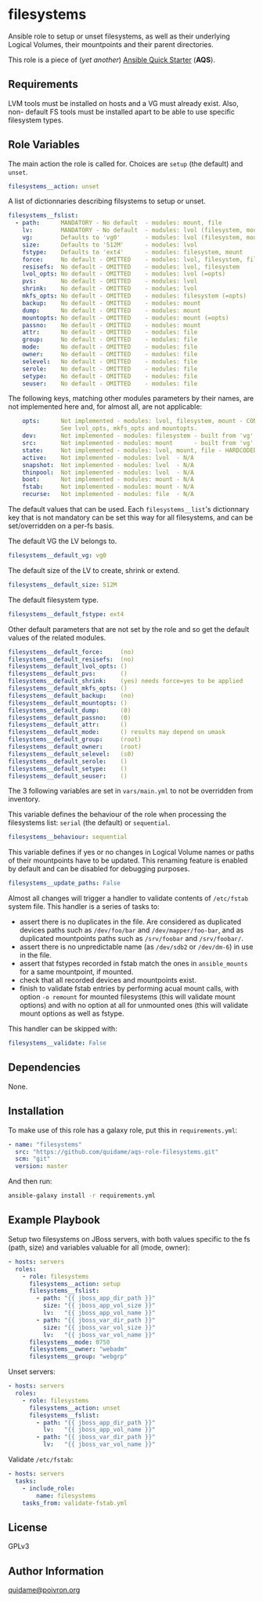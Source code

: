 # filesystems

Ansible role to setup or unset filesystems, as well as their underlying Logical
Volumes, their mountpoints and their parent directories.

This role is a piece of (*yet another*) [Ansible Quick Starter](/aqs-common)
(**AQS**).

## Requirements

LVM tools must be installed on hosts and a VG must already exist. Also, non-
default FS tools must be installed apart to be able to use specific filesystem
types.

## Role Variables

The main action the role is called for. Choices are `setup` (the default) and
`unset`.
```yaml
filesystems__action: unset
```

A list of dictionnaries describing filsystems to setup or unset.
```yaml
filesystems__fslist:
  - path:      MANDATORY - No default  - modules: mount, file
    lv:        MANDATORY - No default  - modules: lvol (filesystem, mount)
    vg:        Defaults to 'vg0'       - modules: lvol (filesystem, mount)
    size:      Defaults to '512M'      - modules: lvol
    fstype:    Defaults to 'ext4'      - modules: filesystem, mount
    force:     No default - OMITTED    - modules: lvol, filesystem, file
    resisefs:  No default - OMITTED    - modules: lvol, filesystem
    lvol_opts: No default - OMITTED    - modules: lvol (=opts)
    pvs:       No default - OMITTED    - modules: lvol
    shrink:    No default - OMITTED    - modules: lvol
    mkfs_opts: No default - OMITTED    - modules: filesystem (=opts)
    backup:    No default - OMITTED    - modules: mount
    dump:      No default - OMITTED    - modules: mount
    mountopts: No default - OMITTED    - modules: mount (=opts)
    passno:    No default - OMITTED    - modules: mount
    attr:      No default - OMITTED    - modules: file
    group:     No default - OMITTED    - modules: file
    mode:      No default - OMITTED    - modules: file
    owner:     No default - OMITTED    - modules: file
    selevel:   No default - OMITTED    - modules: file
    serole:    No default - OMITTED    - modules: file
    setype:    No default - OMITTED    - modules: file
    seuser:    No default - OMITTED    - modules: file
```

The following keys, matching other modules parameters by their names, are not
implemented here and, for almost all, are not applicable:
```yaml
    opts:      Not implemented - modules: lvol, filesystem, mount - CONFLICTS
               See lvol_opts, mkfs_opts and mountopts.
    dev:       Not implemented - modules: filesystem - built from 'vg' and 'lv'
    src:       Not implemented - modules: mount      - built from 'vg' and 'lv'
    state:     Not implemented - modules: lvol, mount, file - HARDCODED
    active:    Not implemented - modules: lvol  - N/A
    snapshot:  Not implemented - modules: lvol  - N/A
    thinpool:  Not implemented - modules: lvol  - N/A
    boot:      Not implemented - modules: mount - N/A
    fstab:     Not implemented - modules: mount - N/A
    recurse:   Not implemented - modules: file  - N/A
```

The default values that can be used. Each `filesystems__list`'s dictionnary
key that is not mandatory can be set this way for all filesystems, and can
be set/overridden on a per-fs basis.

The default VG the LV belongs to.
```yaml
filesystems__default_vg: vg0
```

The default size of the LV to create, shrink or extend.
```yaml
filesystems__default_size: 512M
```

The default filesystem type.
```yaml
filesystems__default_fstype: ext4
```

Other default parameters that are not set by the role and so get the default
values of the related modules.
```yaml
filesystems__default_force:     (no)
filesystems__default_resisefs:  (no)
filesystems__default_lvol_opts: ()
filesystems__default_pvs:       ()
filesystems__default_shrink:    (yes) needs force=yes to be applied
filesystems__default_mkfs_opts: ()
filesystems__default_backup:    (no)
filesystems__default_mountopts: ()
filesystems__default_dump:      (0)
filesystems__default_passno:    (0)
filesystems__default_attr:      ()
filesystems__default_mode:      () results may depend on umask
filesystems__default_group:     (root)
filesystems__default_owner:     (root)
filesystems__default_selevel:   (s0)
filesystems__default_serole:    ()
filesystems__default_setype:    ()
filesystems__default_seuser:    ()
```

The 3 following variables are set in `vars/main.yml` to not be overridden from
inventory.

This variable defines the behaviour of the role when processing the filesystems
list: `serial` (the default) or `sequential`.
```yaml
filesystems__behaviour: sequential
```

This variable defines if yes or no changes in Logical Volume names or paths of
their mountpoints have to be updated. This renaming feature is enabled by
default and can be disabled for debugging purposes.
```yaml
filesystems__update_paths: False
```

Almost all changes will trigger a handler to validate contents of `/etc/fstab`
system file. This handler is a series of tasks to:
- assert there is no duplicates in the file. Are considered as duplicated
  devices paths such as `/dev/foo/bar` and `/dev/mapper/foo-bar`, and as
  duplicated mountpoints paths such as `/srv/foobar` and `/srv/foobar/`.
- assert there is no unpredictable name (as `/dev/sdb2` or `/dev/dm-6`) in use
  in the file.
- assert that fstypes recorded in fstab match the ones in `ansible_mounts` for
  a same mountpoint, if mounted.
- check that all recorded devices and mountpoints exist.
- finish to validate fstab entries by performing acual mount calls, with option
  `-o remount` for mounted filesystems (this will validate mount options) and
  with no option at all for unmounted ones (this will validate mount options as
  well as fstype.

This handler can be skipped with:
```yaml
filesystems__validate: False
```

## Dependencies

None.

## Installation

To make use of this role has a galaxy role, put this in `requirements.yml`:

```yaml
- name: "filesystems"
  src: "https://github.com/quidame/aqs-role-filesystems.git"
  scm: "git"
  version: master
```

And then run:

```bash
ansible-galaxy install -r requirements.yml
```

## Example Playbook

Setup two filesystems on JBoss servers, with both values specific to the fs
(path, size) and variables valuable for all (mode, owner):
```yaml
- hosts: servers
  roles:
    - role: filesystems
      filesystems__action: setup
      filesystems__fslist:
        - path: "{{ jboss_app_dir_path }}"
          size: "{{ jboss_app_vol_size }}"
          lv:   "{{ jboss_app_vol_name }}"
        - path: "{{ jboss_var_dir_path }}"
          size: "{{ jboss_var_vol_size }}"
          lv:   "{{ jboss_var_vol_name }}"
      filesystems__mode: 0750
      filesystems__owner: "webadm"
      filesystems__group: "webgrp"
```

Unset servers:
```yaml
- hosts: servers
  roles:
    - role: filesystems
      filesystems__action: unset
      filesystems__fslist:
        - path: "{{ jboss_app_dir_path }}"
          lv:   "{{ jboss_app_vol_name }}"
        - path: "{{ jboss_var_dir_path }}"
          lv:   "{{ jboss_var_vol_name }}"
```

Validate `/etc/fstab`:
```yaml
- hosts: servers
  tasks:
    - include_role:
        name: filesystems
	tasks_from: validate-fstab.yml
```

## License

GPLv3

## Author Information

<quidame@poivron.org>
